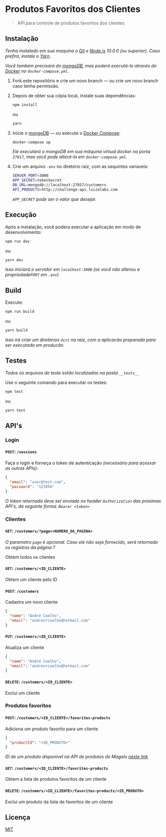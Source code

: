 # Produtos Favoritos dos Clientes

> API para controle de produtos favoritos dos clientes

## Instalação

_Tenha instalado em sua maquina o [Git](http://git-scm.com/) e [Node.js](http://nodejs.org/) 10.0.0 (ou superior). Caso prefira, instale o [Yarn](https://yarnpkg.com/)._

_Você também precisará do [mongoDB](https://www.mongodb.com/), mas poderá executá-lo através do [Docker](https://www.docker.com/) no `docker-compose.yml`._

1. Fork este repositório e crie um novo branch — ou crie um novo branch caso tenha permissão.

2. Depois de obter sua cópia local, instale suas dependências:

   ```sh
   npm install
   ```

   ou

   ```sh
   yarn
   ```

3. Inicie o [mongoDB](https://www.mongodb.com/) — ou execute o [Docker Compose](https://docs.docker.com/compose/):

   ```sh
   docker-compose up
   ```

   _Ele executará o mongoDB em sua máquina virtual docker na porta `27017`, mas você pode alterá-la em `docker-compose.yml`._

4. Crie um arquivo `.env` no diretório raiz, com as sequintes variaveis:

   ```sh
   SERVER_PORT=3000
   APP_SECRET=tokenSecret
   DB_URL=mongodb://localhost:27017/customers
   API_PRODUCTS=http://challenge-api.luizalabs.com
   ```

   _`APP_SECRET` pode ser o valor que desejar._

## Execução

Após a instalação, você podera executar a aplicação em modo de desenvolvimento:

```sh
npm run dev
```

ou

```sh
yarn dev
```

_Isso iniciará o servidor em `localhost:3000` (se você não alterou a propriedade`PORT` em `.env`)_

## Build

Execute:

```sh
npm run build
```

ou

```sh
yarn build
```

_Isso irá criar um diretórios `dist` na raiz, com a aplicacão preparada para ser executada em producão_

## Testes

_Todos os arquivos de teste estão localizados na pasta `__tests__`_

Use o seguinte comando para executar os testes:

```sh
npm test
```

ou

```sh
yarn test
```

## API's

### Login

#### `POST`: `/sessions`

Faça o login e forneça o token de autenticação _(necessário para acessar as outras APIs)_:

```json
{
  "email": "user@test.com",
  "password": "123456"
}
```

_O token retornado deve ser enviado no header `Authorization` das próximas API's, da seguinte forma: `Bearer <token>`_

### Clientes

#### `GET`: `/customers/?page=<NUMERO_DA_PAGINA>`

_O parametro `page` é opcional. Caso ele não seja fornecido, será retornado os registros da página 1`_

Obtem todos os clientes

#### `GET`: `/customers/<ID_CLIENTE>`

Obtem um cliente pelo ID

#### `POST`: `/customers`

Cadastra um novo cliente

```json
{
  "name": "André Coelho",
  "email": "andrevrcoelho@hotmail.com"
}
```

#### `PUT`: `/customers/<ID_CLIENTE>`

Atualiza um cliente

```json
{
  "name": "André Coelho",
  "email": "andrevrcoelho@hotmail.com"
}
```

#### `DELETE`: `/customers/<ID_CLIENTE>`

Exclui um cliente

### Produtos favoritos

#### `POST`: `/customers/<ID_CLIENTE>/favorites-products`

Adiciona um produto favorito para um cliente

```json
{
  "productId": "<ID_PRODUTO>"
}
```

_ID de um produto disponivel na API de produtos do Magalu [neste link](http://challenge-api.luizalabs.com/api/product/?page=1)_

#### `GET`: `/customers/<ID_CLIENTE>/favorites-products`

Obtem a lista de produtos favoritos de um cliente

#### `DELETE`: `/customers/<ID_CLIENTE>/favorites-products/<ID_PRODUTO>`

Exclui um produto da lista de favoritos de um cliente

## Licença

[MIT](https://opensource.org/licenses/MIT)
